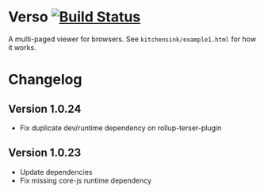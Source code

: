 # Verso [![Build Status](https://travis-ci.org/shopgun/verso-browser.svg?branch=develop)](https://travis-ci.org/shopgun/verso-browser)

A multi-paged viewer for browsers. See `kitchensink/example1.html` for how it works.

# Changelog

## Version 1.0.24
* Fix duplicate dev/runtime dependency on rollup-terser-plugin

## Version 1.0.23
* Update dependencies
* Fix missing core-js runtime dependency